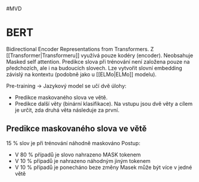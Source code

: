 #MVD
# BERT
Bidirectional Encoder Representations from Transformers.
Z [[Transformer|Transformeru]] využívá pouze kodéry (encoder). Neobsahuje Masked self attention. Predikce slova při trénování není založena pouze na předchozích, ale i na budoucích slovech. Lze vytvořit slovní embedding závislý na kontextu (podobně jako u [[ELMo|ELMo]] modelu). 

Pre-training -> Jazykový model se učí dvě úlohy: 
- Predikce maskovaného slova ve větě.
- Predikce další věty (binární klasifikace). Na vstupu jsou dvě věty a cílem je určit, zda druhá věta následuje za první.

## Predikce maskovaného slova ve větě
15 % slov je při trénování náhodně maskováno
Postup: 
- V 80 % případů je slovo nahrazeno MASK tokenem
- V 10 % případů je nahrazeno náhodným jiným tokenem
- V 10 % případů je ponecháno beze změny
Masek může být více v jedné větě